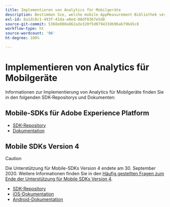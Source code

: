 ```yaml
---
title: Implementieren von Analytics für Mobilgeräte
description: Bestimmen Sie, welche mobile AppMeasurement-Bibliothek verwendet werden soll.
exl-id: 8a1dc0c1-493f-41da-a0ed-08df0367e5d8
source-git-commit: 5368e808a862a3e320f5d079433db96ab79b45c8
workflow-type: ht
source-wordcount: '96'
ht-degree: 100%

---
```


# Implementieren von Analytics für Mobilgeräte

Informationen zur Implementierung von Analytics für Mobilgeräte finden Sie in den folgenden SDK-Repositorys und Dokumenten:

## Mobile-SDKs für Adobe Experience Platform

* [SDK-Repository](https://github.com/Adobe-Marketing-Cloud/aep-sdks-documentation)
* [Dokumentation](https://aep-sdks.gitbook.io/docs/)

## Mobile SDKs Version 4

>[!CAUTION]
>
>Die Unterstützung für Mobile-SDKs Version 4 endete am 30. September 2020. Weitere Informationen finden Sie in den [Häufig gestellten Fragen zum Ende der Unterstützung für Mobile SDKs Version 4](https://aep-sdks.gitbook.io/docs/version-4-sdk-end-of-support-faq).

* [SDK-Repository](https://github.com/Adobe-Marketing-Cloud/mobile-services/tree/master/sdks)
* [iOS-Dokumentation](https://experienceleague.adobe.com/docs/mobile-services/ios/overview.html?lang=de)
* [Android-Dokumentation](https://experienceleague.adobe.com/docs/mobile-services/android/overview.html?lang=de)

